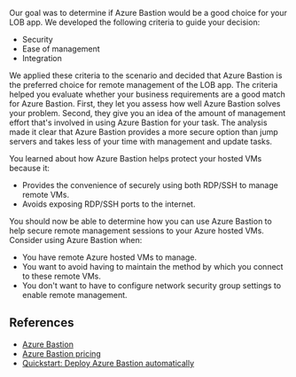 Our goal was to determine if Azure Bastion would be a good choice for your LOB app. We developed the following criteria to guide your decision:

- Security
- Ease of management
- Integration

We applied these criteria to the scenario and decided that Azure Bastion is the preferred choice for remote management of the LOB app. The criteria helped you evaluate whether your business requirements are a good match for Azure Bastion. First, they let you assess how well Azure Bastion solves your problem. Second, they give you an idea of the amount of management effort that's involved in using Azure Bastion for your task. The analysis made it clear that Azure Bastion provides a more secure option than jump servers and takes less of your time with management and update tasks.  

You learned about how Azure Bastion helps protect your hosted VMs because it:

- Provides the convenience of securely using both RDP/SSH to manage remote VMs.
- Avoids exposing RDP/SSH ports to the internet.

You should now be able to determine how you can use Azure Bastion to help secure remote management sessions to your Azure hosted VMs. Consider using Azure Bastion when:

- You have remote Azure hosted VMs to manage.
- You want to avoid having to maintain the method by which you connect to these remote VMs.
- You don't want to have to configure network security group settings to enable remote management.

## References

- [Azure Bastion](https://azure.microsoft.com/services/azure-bastion?azure-portal=true)
- [Azure Bastion pricing](https://azure.microsoft.com/pricing/details/azure-bastion?azure-portal=true)
- [Quickstart: Deploy Azure Bastion automatically](/azure/bastion/quickstart-host-portal?azure-portal=true)

